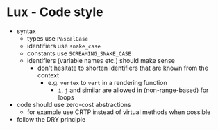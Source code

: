 # Lux - Code style
  * syntax
    * types use `PascalCase`
    * identifiers use `snake_case`
    * constants use `SCREAMING_SNAKE_CASE`
    * identifiers (variable names etc.) should make sense
      * don't hesitate to shorten identifiers that are known from the context
        * e.g. `vertex` to `vert` in a rendering function
          * `i`, `j` and similar are allowed in (non-range-based) for loops
  * code should use zero-cost abstractions
    * for example use CRTP instead of virtual methods when possible
  * follow the DRY principle
